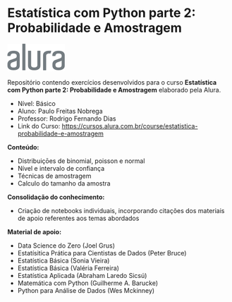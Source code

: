 # Estatística com Python parte 2: Probabilidade e Amostragem
![image](img/logo-alura.svg)

Repositório contendo exercícios desenvolvidos para o curso **Estatística com Python parte 2: Probabilidade e Amostragem** elaborado pela Alura.

- Nível: Básico
- Aluno: Paulo Freitas Nobrega
- Professor: Rodrigo Fernando Dias
- Link do Curso: https://cursos.alura.com.br/course/estatistica-probabilidade-e-amostragem

**Conteúdo:**
- Distribuiçōes de binomial, poisson e normal
- Nível e intervalo de confiança
- Técnicas de amostragem
- Calculo do tamanho da amostra

**Consolidação do conhecimento:**
- Criação de notebooks individuais, incorporando citações dos materiais de apoio referentes aos temas abordados

**Material de apoio:**
- Data Science do Zero (Joel Grus)
- Estatísitica Prática para Cientistas de Dados (Peter Bruce)
- Estatística Básica (Sonia Vieira)
- Estatística Básica (Valéria Ferreira)
- Estatística Aplicada (Abraham Laredo Sicsú)
- Matemática com Python (Guilherme A. Barucke)
- Python para Análise de Dados (Wes Mckinney)